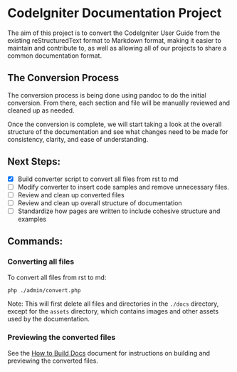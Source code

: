 # CodeIgniter Documentation Project

The aim of this project is to convert the CodeIgniter User Guide from the existing reStructuredText format to Markdown format,
making it easier to maintain and contribute to, as well as allowing all of our projects to share a common documentation format.

## The Conversion Process

The conversion process is being done using pandoc to do the initial conversion.
From there, each section and file will be manually reviewed and cleaned up as needed.

Once the conversion is complete, we will start taking a look at the overall structure of the documentation and see what changes need
to be made for consistency, clarity, and ease of understanding.

## Next Steps:

- [x] Build converter script to convert all files from rst to md
- [ ] Modify converter to insert code samples and remove unnecessary files.
- [ ] Review and clean up converted files
- [ ] Review and clean up overall structure of documentation
- [ ] Standardize how pages are written to include cohesive structure and examples

## Commands:

### Converting all files

To convert all files from rst to md:

```bash
php ./admin/convert.php
```

Note: This will first delete all files and directories in the `./docs` directory, except for the `assets` directory,
which contains images and other assets used by the documentation.

### Previewing the converted files

See the [How to Build Docs](./admin/how_to_build_docs.md) document for instructions on building and previewing the converted files.
